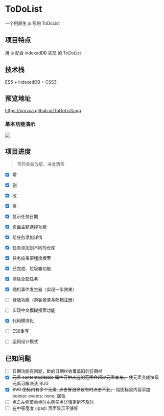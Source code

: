 # ToDoList
一个用原生 js 写的 ToDoList



## 项目特点

用 js 配合 indexedDB 实现 的 ToDoList 



## 技术栈

ES5 + indexedDB + CSS3



## 预览地址

https://norvca.github.io/ToDoList/app

### 基本功能演示

![](http://g.recordit.co/he6TdesiVX.gif)



## 项目进度

>  项目重新改版，进度清零

- [x] 增
- [x] 删
- [x] 改
- [x] 查
- [x] 显示任务日期
- [x] 页面主题选择功能
- [x] 给任务添加详情
- [x] 任务添加到不同的仓库
- [x] 任务按重要程度搜索
- [x] 已完成、垃圾箱功能
- [x] 清除全部任务
- [x] 随机事件发生器（实现一半效果）
- [ ] 登陆功能（游客登录与邮箱注册）
- [ ] 实现中文模糊搜索功能
- [x] 代码模块化
- [ ] ES6重写
- [ ] 运用设计模式


## 已知问题

- [ ] 日期功能有问题，新的日期栏会覆盖旧的日期栏
- [x] ~~元素 contenteditable 属性可供点选的范围会超过元素本身。~~
      使元素变成块级元素可解决该 BUG
- [x] ~~SVG 图标内有多个元素, 点击冒泡导致有时点击不到。~~
      给图标里内容添加 pointer-events: none; 属性
- [ ] 点击左侧菜单栏时右侧任务详情更新不及时
- [ ] 在中等宽度 (ipad) 页面显示不够好